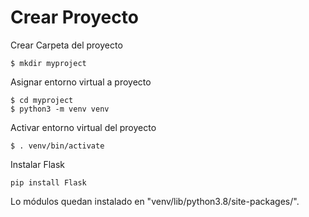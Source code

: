 # Crear Proyecto

Crear Carpeta del proyecto
```
$ mkdir myproject
```

Asignar entorno virtual a proyecto
```
$ cd myproject
$ python3 -m venv venv
```

Activar entorno virtual del proyecto
```
$ . venv/bin/activate
```
Instalar Flask
```
pip install Flask
```

Lo módulos quedan instalado en "venv/lib/python3.8/site-packages/".